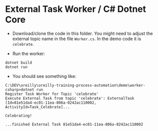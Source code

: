 # External Task Worker / C#  Dotnet Core

* Download/clone the code in this folder. You might need to adjust the external topic name in the file `Worker.cs`. In the demo code it is `celebrate`.

* Run the worker:

```
dotnet build
dotnet run
```

* You should see something like:

```
C:\DEV\oreilly\oreilly-training-process-automation\demo\worker-csharp>dotnet run
Register Task Worker for Topic 'celebrate'
Execute External Task from topic 'celebrate': ExternalTask [Id=81e51da4-ec01-11ea-806a-0242ac110002, ActivityId=Task_Celebrate]...

Celebrating!

...finished External Task 81e51da4-ec01-11ea-806a-0242ac110002
```
